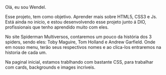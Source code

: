 Olá, eu sou Wendel.

Esse projeto, tem como objetivo. Aprender mais sobre HTML5, CSS3 e Js. Está ainda no inicio, e estou desenvolvendo esse projeto junto á DIO, profissionais que tenho aprendido muito com eles.

No site Spiderman Multiversos, contaremos um pouco da história dos 3 spiders, sendo eles: Toby Maguire, Tom Holland e Andrew Garfield. Onde em nosso menu, terão seus respectivos nomes e ao clica-los entraremos na historia de cada um.

Na paginal inicial, estamos trablhando com bastante CSS, para trabalhar com cards, backgrounds e images incriveis.
